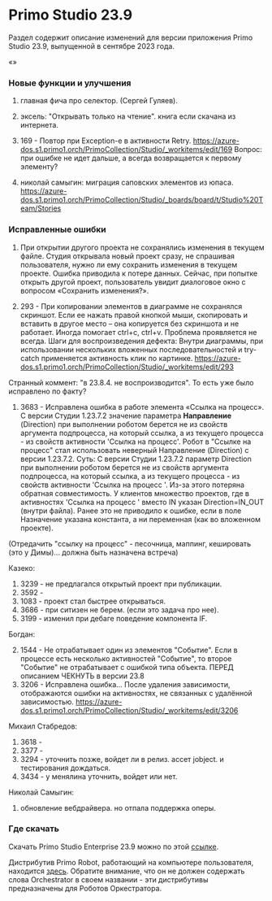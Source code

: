 # Primo Studio 23.9
Раздел содержит описание изменений для версии приложения Primo Studio 23.9, выпущенной в сентябре 2023 года.

«»


### Новые функции и улучшения

1. главная фича про селектор. (Сергей Гуляев).

2. эксель: "Открывать только на чтение". книга если скачана из интернета.


1. 169 - Повтор при Exception-е в активности Retry.
https://azure-dos.s1.primo1.orch/PrimoCollection/Studio/_workitems/edit/169
Вопрос: при ошибке не идет дальше, а всегда возвращается к первому элементу?

1. николай самыгин: миграция саповских элементов из юпаса.
   https://azure-dos.s1.primo1.orch/PrimoCollection/Studio/_boards/board/t/Studio%20Team/Stories


### Исправленные ошибки

1. При открытии другого проекта не сохранялись изменения в текущем файле. Студия открывала новый проект сразу, не спрашивая пользователя, нужно ли ему сохранить изменения в текущем проекте. Ошибка приводила к потере данных. Сейчас, при попытке открыть другой проект, пользователь увидит диалоговое окно с вопросом «Сохранить изменения?». 


1. 293 - При копировании элементов в диаграмме не сохранялся скриншот. Если ее нажать правой кнопкой мыши, скопировать и вставить в другое место – она копируется без скриншота и не работает. Иногда помогает ctrl+c, ctrl+v. Проблема проявляется не всегда.
Шаги для воспроизведения дефекта:
Внутри диаграммы, при использовании нескольких вложенных последовательностей и try-catch применяется активность клик по картинке.
https://azure-dos.s1.primo1.orch/PrimoCollection/Studio/_workitems/edit/293

Странный коммент: "в 23.8.4. не воспроизводится". То есть уже было исправлено по факту?





1. 3683 - Исправлена ошибка в работе элемента «Ссылка на процесс». С версии Студии 1.23.7.2 значение параметра **Направление** (Direction) при выполнении роботом берется не из свойств аргумента подпроцесса, на который ссылка, а из текущего процесса - из свойств активности 'Ссылка на процесс'.
   Робот в "Ссылке на процесс" стал использовать неверный Направление (Direction) с версии 1.23.7.2.
   Суть: С версии Студии 1.23.7.2 параметр Direction при выполнении роботом берется не из свойств аргумента подпроцесса, на который ссылка, а из текущего процесса - из свойств активности 'Ссылка на процесс '. Из-за этого потеряна обратная совместимость. У клиентов множество проектов, где в активностях 'Ссылка на процесс ' вместо IN указан Direction=IN_OUT (внутри файла). Ранее это не приводило к ошибке, если в поле Назначение указана константа, а ни переменная (как во вложенном проекте). 

(Отредачить "ссылку на процесс" - песочница, маппинг, кешировать (это у Димы)... должна быть назначена встреча)

Казеко:
1. 3239 - не предлагался открытый проект при публикации.
1. 3592 - 
1. 1083 - проект стал быстрее открываться.
1. 3686 - при ситизен не берем. (если это задача про нее).
1. 3199 - изменил при дебаге поведение компонента IF.

Богдан:





2. 1544 - Не отрабатывает один из элементов "Событие". Если в процессе есть несколько активностей "Событие", то второе "Событие" не отрабатывает с ошибкой типа объекта.
ПЕРЕД описанием ЧЕКНУТЬ в версии 23.8
3. 3206 - Исправлена ошибка...    После удаления зависимости, отображаются ошибки на активностях, не связанных с удалённой зависимостью. 
https://azure-dos.s1.primo1.orch/PrimoCollection/Studio/_workitems/edit/3206


Михаил Стабредов:
1. 3618 -
2. 3377 -
3. 3294 - уточнить позже, войдет ли в релиз. ассет jobject. и тестирования дождаться.
4. 3434 -  у менялина уточнить, войдет или нет.

Николай Самыгин:
1. обновление вебдрайвера. но отпала поддержка оперы. 




### Где скачать 
Скачать Primo Studio Enterprise 23.9 можно по этой [ссылке](https://disk.primo-rpa.ru/index.php/s/primo?path=%2FRelease%2FStudio).

Дистрибутив Primo Robot, работающий на компьютере пользователя, находится [здесь](https://disk.primo-rpa.ru/index.php/s/primo?path=%2FRelease%2FRobot). Обратите внимание, что он не должен содержать слова Orchestrator в своем названии - эти дистрибутивы предназначены для Роботов Оркестратора.
